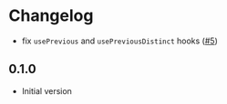# Changelog

* fix `usePrevious` and `usePreviousDistinct` hooks ([#5](https://github.com/seaofvoices/react-lua-hooks/pull/5))

## 0.1.0

* Initial version
